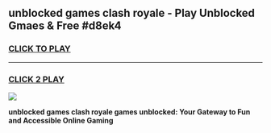 
## unblocked games clash royale - Play Unblocked Gmaes & Free #d8ek4
<h3>
<a href="https://news.freeplayer.one?title=unblocked_games_clash_royale&ref=24F">CLICK TO PLAY</a></h3>
<hr>

<h3>
<a href="https://news.freeplayer.one?title=unblocked_games_clash_royale&ref=24F">CLICK 2 PLAY</a>
  
</h3>

<a href="https://news.freeplayer.one?title=unblocked_games_clash_royale&ref=24F/"><img src="https://clearcache.store/games.png"></a>


**unblocked games clash royale games unblocked: Your Gateway to Fun and Accessible Online Gaming**

